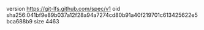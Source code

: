 version https://git-lfs.github.com/spec/v1
oid sha256:041bf9e89b037a12f28a94a7274cd80b91a40f219701c613425622e5bca688b9
size 4463
